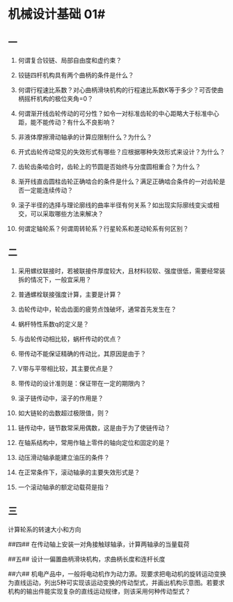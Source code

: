 # 机械设计基础 01#

## 一 ##
1. 何谓复合铰链、局部自由度和虚约束？

2. 铰链四杆机构具有两个曲柄的条件是什么？

3. 何谓行程速比系数？对心曲柄滑块机构的行程速比系数K等于多少？可否使曲柄摇杆机构的极位夹角=0？

4. 何谓渐开线齿轮传动的可分性？如令一对标准齿轮的中心距略大于标准中心距，能不能传动？有什么不良影响？

5. 非液体摩擦滑动轴承的计算应限制什么？为什么？ 

6. 开式齿轮传动常见的失效形式有哪些？应根据哪种失效形式来设计？为什么？

7. 齿轮齿条啮合时，齿轮上的节圆是否始终与分度圆相重合？为什么？

8. 渐开线直齿圆柱齿轮正确啮合的条件是什么？满足正确啮合条件的一对齿轮是否一定能连续传动？

9. 滚子半径的选择与理论廓线的曲率半径有何关系？如出现实际廓线变尖或相交，可以采取哪些方法来解决？

10. 何谓定轴轮系？何谓周转轮系？行星轮系和差动轮系有何区别？   

## 二 ##
1. 采用螺纹联接时，若被联接件厚度较大，且材料较软、强度很低，需要经常装拆的情况下，一般宜采用？

2. 普通螺栓联接强度计算，主要是计算？

3. 齿轮传动中，轮齿齿面的疲劳点蚀破坏，通常首先发生在？

4. 蜗杆特性系数q的定义是？

5. 与齿轮传动相比较，蜗杆传动的优点？

6. 带传动不能保证精确的传动比，其原因是由于？

7. V带与平带相比较，其主要优点是？

8. 带传动的设计准则是：保证带在一定的期限内？

9. 滚子链传动中，滚子的作用是？

10. 如大链轮的齿数超过极限值，则？

11. 链传动中，链节数常采用偶数，这是由于为了使链传动？

12. 在轴系结构中，常用作轴上零件的轴向定位和固定的是？

13. 动压滑动轴承能建立油压的条件？

14. 在正常条件下，滚动轴承的主要失效形式是？

15. 一个滚动轴承的额定动载荷是指？

## 三 ##
计算轮系的转速大小和方向

##四##
在传动轴上安装一对角接触球轴承，计算两轴承的当量载荷

##五##
设计一偏置曲柄滑块机构，求曲柄长度和连杆长度

##六##
机电产品中，一般将电动机作为动力源。现要求把电动机的旋转运动变换为直线运动，列出5种可实现该运动变换的传动型式，并画出机构示意图。若要求机构的输出件能实现复杂的直线运动规律，则该采用何种传动型式？  
 
